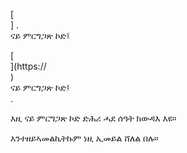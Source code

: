 [<br host>] .<br action>ናይ ምርግጋጽ ኮድ፤<br code>

[<br host>](https://<br host>)<br action>ናይ ምርግጋጽ ኮድ፤<br code>.

እዚ ናይ ምርግጋጽ ኮድ ድሕሪ ሓደ ሰዓት ክውዳእ እዩ።

እንተዘይኣመልኪትኩም ነዚ ኢመይል ሸለል በሉ።